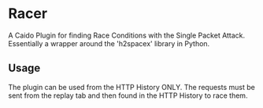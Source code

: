 # Racer

A Caido Plugin for finding Race Conditions with the Single Packet Attack. Essentially a wrapper around the 'h2spacex' library in Python.

## Usage

The plugin can be used from the HTTP History ONLY. The requests must be sent from the replay tab and then found in the HTTP History to race them.
